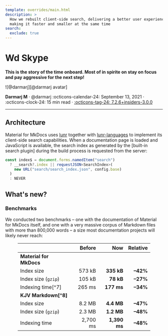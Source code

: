 ```yaml
---
template: overrides/main.html
description: >
  How we rebuilt client-side search, delivering a better user experience while
  making it faster and smaller at the same time
search:
  exclude: true
---
```


# Wd Skype

__This is the story of the time onboard. Most of in spirite on stay on focus and pay aggressive for the next step!__

<aside class="mdx-author" markdown>
![@darmarj][@darmarj avatar]

<span>__Darmarj M__ · @darmarj</span>
<span>
:octicons-calendar-24: September 13, 2021 ·
:octicons-clock-24: 15 min read ·
[:octicons-tag-24: 7.2.6+insiders-3.0.0][insiders-3.0.0]
</span>
</aside>

[@darmarj avatar]: https://avatars.githubusercontent.com/u/94155500
[insiders-3.0.0]: ../../insiders/changelog.md#3.0.0

---

## Architecture

Material for MkDocs uses [lunr] together with [lunr-languages] to implement
its client-side search capabilities. When a documentation page is loaded and
JavaScript is available, the search index as generated by the
[built-in search plugin] during the build process is requested from the
server:

``` ts
const index$ = document.forms.namedItem("search")
  ? __search?.index || requestJSON<SearchIndex>(
    new URL("search/search_index.json", config.base)
  )
  : NEVER
```

[lunr]: https://lunrjs.com
[lunr-languages]: https://github.com/MihaiValentin/lunr-languages

## What's new?

### Benchmarks

We conducted two benchmarks – one with the documentation of Material for MkDocs
itself, and one with a very massive corpus of Markdown files with more than
800,000 words – a size most documentation projects will likely never
reach:

<figure markdown>

|                         |   Before |            Now |     Relative |
| ----------------------- | -------: | -------------: | -----------: |
| __Material for MkDocs__ |          |                |              |
| Index size              |   573 kB |     __335 kB__ |     __–42%__ |
| Index size (`gzip`)     |   105 kB |      __78 kB__ |     __–27%__ |
| Indexing time[^7]       |   265 ms |     __177 ms__ |     __–34%__ |
| __KJV Markdown[^8]__    |          |                |              |
| Index size              |   8.2 MB |     __4.4 MB__ |     __–47%__ |
| Index size (`gzip`)     |   2.3 MB |     __1.2 MB__ |     __–48%__ |
| Indexing time           | 2,700 ms |   __1,390 ms__ |     __–48%__ |